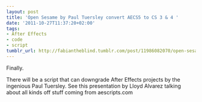 ```yaml
---
layout: post
title: 'Open Sesame by Paul Tuersley convert AECS5 to CS 3 & 4 '
date: '2011-10-27T11:37:20+02:00'
tags:
- After Effects
- code
- script
tumblr_url: http://fabiantheblind.tumblr.com/post/11986082070/open-sesame-by-paul-tuersley-convert-aecs5-to-cs-3-4
---
```

Finally.

There will be a script that can downgrade After Effects projects by the ingenious Paul Tuersley.
See this presentation by Lloyd Alvarez talking about all kinds off stuff coming from aescripts.com


